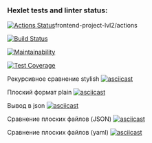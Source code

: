 ### Hexlet tests and linter status:
[![Actions Status](https://github.com/Aleksandra-korza/frontend-project-lvl2/workflows/hexlet-check/badge.svg)](https://github.com/Aleksandra-korza/)frontend-project-lvl2/actions

[![Build Status](https://github.com/Aleksandra-korza/frontend-project-lvl2/workflows/hexlet-check/badge.svg)](https://github.com/Aleksandra-korza/)

[![Maintainability](https://api.codeclimate.com/v1/badges/81181b9a43402b44ee36/maintainability)](https://codeclimate.com/github/Aleksandra-korza/frontend-project-lvl2/maintainability)

[![Test Coverage](https://api.codeclimate.com/v1/badges/81181b9a43402b44ee36/test_coverage)](https://codeclimate.com/github/Aleksandra-korza/frontend-project-lvl2/test_coverage)

Рекурсивное сравнение stylish 
[![asciicast](https://asciinema.org/a/SeJJ8LnyuS3amG0AWv4Rx2ED9.svg)](https://asciinema.org/a/SeJJ8LnyuS3amG0AWv4Rx2ED9)

Плоский формат plain
[![asciicast](https://asciinema.org/a/KP9VOjnTidbflzj9Jl3Vt7Jed.svg)](https://asciinema.org/a/KP9VOjnTidbflzj9Jl3Vt7Jed)

Вывод в json
[![asciicast](https://asciinema.org/a/614732.svg)](https://asciinema.org/a/614732)

Сравнение плоских файлов (JSON)
[![asciicast](https://asciinema.org/a/HYZVuFbk6B121A9FiJPMSYNLd.svg)](https://asciinema.org/a/HYZVuFbk6B121A9FiJPMSYNLd)

Сравнение плоских файлов (yaml)
[![asciicast](https://asciinema.org/a/dqgQ4L5vj3VQ2kWxvFvWV8qx9.svg)](https://asciinema.org/a/dqgQ4L5vj3VQ2kWxvFvWV8qx9)
